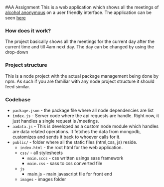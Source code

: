 #AA Assignment
This is a web application which shows all the meetings of [alcohol anonymous](http://meetings.nyintergroup.org/) on a user friendly interface. 
The application can be seen [here](http://35.165.216.202:8181/)

### How does it work?
The project basically shows all the meetings for the current day after the current time and till 4am next day. The day can be changed by using the drop-down 

### Project structure
This is a node project with the actual package management being done by npm. As such if you are familiar with any node project structure it should feed similar. 

### Codebase

 - `package.json` - the package file where all node dependencies are list
 - `index.js` - Server code where the api requests are handle. Right now, it just handles a single request is /meetings.
 - `aadata.js` - This is developed as a custom node module which handles are data related operations. It fetches the data from mongodb, customizes and sends it back to whoever calls for it.
 - `public/` - folder where all the static files (html,css, js) reside.
   - `index.html` - the root html for the web application.
   -  `css/` - all stylesheets
      - `main.sccs` - css written usings sass framework
      - `main.css` - sass to css converted file
   - `js` 
      - main.js - main javascript file for front end
   - `images` - images folder
